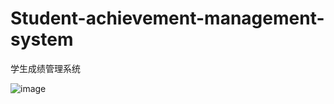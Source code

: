 # Student-achievement-management-system

学生成绩管理系统


![image](https://github.com/EngineCoder/Student-achievement-management-system/blob/master/Display/AnalysisPage.png)

